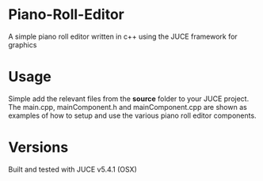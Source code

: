 # Piano-Roll-Editor
A simple piano roll editor written in c++ using the JUCE framework for graphics

# Usage

Simple add the relevant files from the **source** folder to your JUCE project. The main.cpp, mainComponent.h and mainComponent.cpp are shown as examples of how to setup and use the various piano roll editor components. 

# Versions 

Built and tested with JUCE v5.4.1 (OSX)
